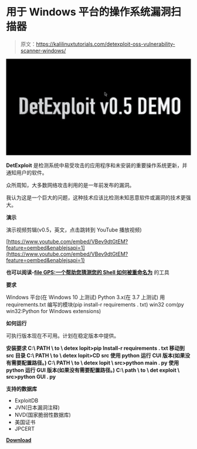 # 用于 Windows 平台的操作系统漏洞扫描器

> 原文：<https://kalilinuxtutorials.com/detexploit-oss-vulnerability-scanner-windows/>

[![DetExploit : OSS Vulnerability Scanner for Windows Platform](img/e5f66c758ffee1b4839b130cee627c85.png "DetExploit : OSS Vulnerability Scanner for Windows Platform")](https://1.bp.blogspot.com/-JaU0W6gMm88/XYL9uTNnhQI/AAAAAAAACh0/VOAp0si6gygzV-F-nqqBPWZE33ndLRbGACLcBGAsYHQ/s1600/DetExploit.png)

**DetExploit** 是检测系统中易受攻击的应用程序和未安装的重要操作系统更新，并通知用户的软件。

众所周知，大多数网络攻击利用的是一年前发布的漏洞。

我认为这是一个巨大的问题，这种技术应该比检测未知恶意软件或漏洞的技术更强大。

**演示**

演示视频剪辑(v0.5，英文，点击跳转到 YouTube 播放视频)

[https://www.youtube.com/embed/VBev9dtGtEM?feature=oembed&enablejsapi=1](https://www.youtube.com/embed/VBev9dtGtEM?feature=oembed&enablejsapi=1)

**也可以阅读-[file GPS:一个帮助您猜测您的 Shell 如何被重命名为](https://kalilinuxtutorials.com/filegps/)** 的工具

**要求**

Windows 平台(在 Windows 10 上测试)
Python 3.x(在 3.7 上测试)
用 requirements.txt 编写的模块(pip install-r requirements . txt)
win32 com(py win32:Python for Windows extensions)

**如何运行**

可执行版本现在不可用。计划在稳定版本中提供。

**安装要求
C:\ PATH \ to \ detex lopit>pip Install-r requirements . txt
移动到 src 目录
C:\ PATH \ to \ detex lopit>CD src
使用 python 运行 CUI 版本(如果没有需要配置路径。)
C:\ PATH \ to \ detex lopit \ src>python main . py
使用 python 运行 GUI 版本(如果没有需要配置路径。)
C:\ path \ to \ det exploit \ src>python GUI . py**

**支持的数据库**

*   ExploitDB
*   JVN(日本漏洞注释)
*   NVD(国家脆弱性数据库)
*   美国证书
*   JPCERT

[**Download**](https://github.com/detexploit/DetExploit)